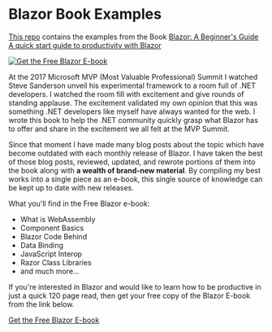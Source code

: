 # Blazor Book Examples

[This repo](https://github.com/EdCharbeneau/BlazorBookExamples) contains the examples from the Book [Blazor: A Beginner's Guide
A quick start guide to productivity with Blazor](https://www.telerik.com/campaigns/blazor/wp-beginners-guide-ebook)

[![Get the Free Blazor E-book](https://edcharbeneau.com/img/posts/1200x628_Facebook-Twitter-LinkedIn-Reddit.png)](https://www.telerik.com/campaigns/blazor/wp-beginners-guide-ebook)

At the 2017 Microsoft MVP (Most Valuable Professional) Summit I watched Steve Sanderson unveil his experimental framework to a room full of .NET developers. I watched the room fill with excitement and give rounds of standing applause. The excitement validated my own opinion that this was something .NET developers like myself have always wanted for the web. I wrote this book to help the .NET community quickly grasp what Blazor has to offer and share in the excitement we all felt at the MVP Summit.

Since that moment I have made many blog posts about the topic which have become outdated with each monthly release of Blazor. I have taken the best of those blog posts, reviewed, updated, and rewrote portions of them into the book along with **a wealth of brand-new material**. By compiling my best works into a single piece as an e-book, this single source of knowledge can be kept up to date with new releases.

What you'll find in the Free Blazor e-book:

- What is WebAssembly
- Component Basics
- Blazor Code Behind
- Data Binding
- JavaScript Interop
- Razor Class Libraries
- and much more...

If you're interested in Blazor and would like to learn how to be productive in just a quick 120 page read, then get your free copy of the Blazor E-book from the link below.

[Get the Free Blazor E-book](https://www.telerik.com/campaigns/blazor/wp-beginners-guide-ebook)
